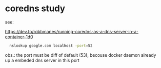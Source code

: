 coredns study
===

see:

https://dev.to/robbmanes/running-coredns-as-a-dns-server-in-a-container-1d0

```bash
  nslookup google.com localhost -port=52
```

obs.: the port must be diff of default (53), becouse docker daemon already up a embeded dns server
in this port